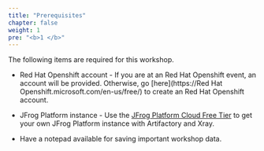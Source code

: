 ```yaml
---
title: "Prerequisites"
chapter: false
weight: 1
pre: "<b>1 </b>"
---
```


The following items are required for this workshop.

- Red Hat Openshift account - If you are at an Red Hat Openshift event, an account will be provided. Otherwise, go [here](https://Red Hat Openshift.microsoft.com/en-us/free/) to create an Red Hat Openshift account.

- JFrog Platform instance - Use the [JFrog Platform Cloud Free Tier](https://jfrog.com/artifactory/start-free/) to get your own JFrog Platform instance with Artifactory and Xray.

- Have a notepad available for saving important workshop data.
